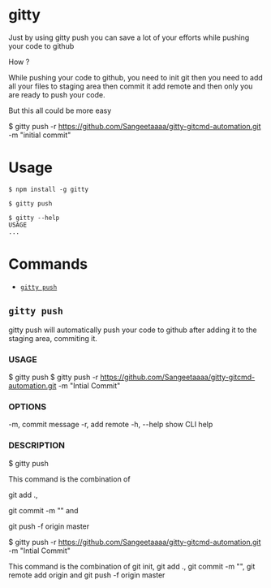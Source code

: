 gitty
=====

Just by using gitty push you can save a lot of your efforts while pushing your code to github

How ?

While pushing your code to github, you need to init git then you need to add all your files to staging area then commit it add remote and then only you are ready to push your code.

But this all could be more easy 

$ gitty push -r https://github.com/Sangeetaaaa/gitty-gitcmd-automation.git -m "initial commit"


# Usage

<!-- usage -->
```sh-session
$ npm install -g gitty

$ gitty push 

$ gitty --help 
USAGE
...
```
<!-- usagestop -->

# Commands
<!-- commands -->
* [`gitty push`](#gitty-push)

## `gitty push`

gitty push will automatically push your code to github after adding it to the staging area, commiting it.

### USAGE
  $ gitty push
  $ gitty push -r https://github.com/Sangeetaaaa/gitty-gitcmd-automation.git  -m "Intial Commit"

### OPTIONS
  -m,  commit message
  -r,  add remote
  -h, --help         show CLI help

### DESCRIPTION
$ gitty push 

This command is the combination of 

git add ., 

git commit -m "" and 

git push -f origin master


$ gitty push -r https://github.com/Sangeetaaaa/gitty-gitcmd-automation.git  -m "Intial Commit"

This command is the combination of 
git init, 
git add ., 
git commit -m "", 
git remote add origin and 
git push -f origin master
